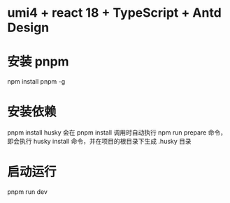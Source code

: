 # umi4 + react 18 + TypeScript + Antd Design

# 安装 pnpm

npm install pnpm -g

# 安装依赖

pnpm install husky 会在 pnpm install 调用时自动执行 npm run prepare 命令，即会执行 husky install 命令，并在项目的根目录下生成 .husky 目录

# 启动运行

pnpm run dev
